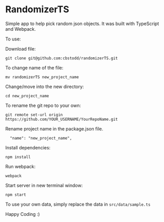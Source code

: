 # RandomizerTS

Simple app to help pick random json objects. It was built with TypeScript and Webpack.

To use:

Download file:

    git clone git@github.com:cbstodd/randomizerTS.git

To change name of the file:

    mv randomizerTS new_project_name

Change/move into the new directory:

    cd new_project_name

To rename the git repo to your own:

    git remote set-url origin https://github.com/YOUR_USERNAME/YourRepoName.git

Rename project name in the package.json file.

      "name": "new_project_name",

Install dependencies:

    npm install

Run webpack:

    webpack

Start server in new terminal window:

    npm start

To use your own data, simply replace the data in `src/data/sample.ts`

Happy Coding :)
